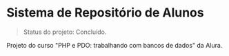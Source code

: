 # Sistema de Repositório de Alunos

> Status do projeto: Concluído.

Projeto do curso "PHP e PDO: trabalhando com bancos de dados" da Alura.
